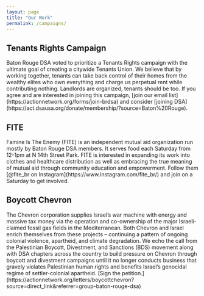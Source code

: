 ```yaml
---
layout: page
title: "Our Work"
permalink: /campaigns/
---
```

<h2>Tenants Rights Campaign</h2>
Baton Rouge DSA voted to prioritize a Tenants Rights campaign with the ultimate goal of creating a citywide Tenants Union. We believe that by working together, tenants can take back control of their homes from the wealthy elites who own everything and charge us perpetual rent while contributing nothing. Landlords are organized, tenants should be too. If you agree and are interested in joining this campaign, [join our email list](https://actionnetwork.org/forms/join-brdsa) and consider [joining DSA](https://act.dsausa.org/donate/membership/?source=Baton%20Rouge).

<h2>FITE</h2>
Famine Is The Enemy (FITE) is an independent mutual aid organization run mostly by Baton Rouge DSA members. It serves food each Saturday from 12-1pm at N 14th Street Park. FITE is interested in expanding its work into clothes and healthcare distribution as well as embracing the true meaning of mutual aid through community education and empowerment. Follow them [@fite_br on Instagram](https://www.instagram.com/fite_br/) and join on a Saturday to get involved.

<h2>Boycott Chevron</h2>
The Chevron corporation supplies Israel’s war machine with energy and massive tax money via the operation and co-ownership of the major Israeli-claimed fossil gas fields in the Mediterranean. Both Chevron and Israel enrich themselves from these projects – continuing a pattern of ongoing colonial violence, apartheid, and climate degradation. We echo the call from the Palestinian Boycott, Divestment, and Sanctions (BDS) movement along with DSA chapters across the country to build pressure on Chevron through boycott and divestment campaigns until it no longer conducts business that gravely violates Palestinian human rights and benefits Israel’s genocidal regime of settler-colonial apartheid. 
[Sign the petition.](https://actionnetwork.org/letters/boycottchevron?source=direct_link&referrer=group-baton-rouge-dsa)
